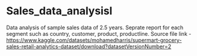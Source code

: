 # Sales_data_analysisl
Data analysis of sample sales data of 2.5 years.
Seprate report for each segment such as country, customer, product, productline.
Source file link -
https://www.kaggle.com/datasets/mohamedharris/supermart-grocery-sales-retail-analytics-dataset/download?datasetVersionNumber=2

